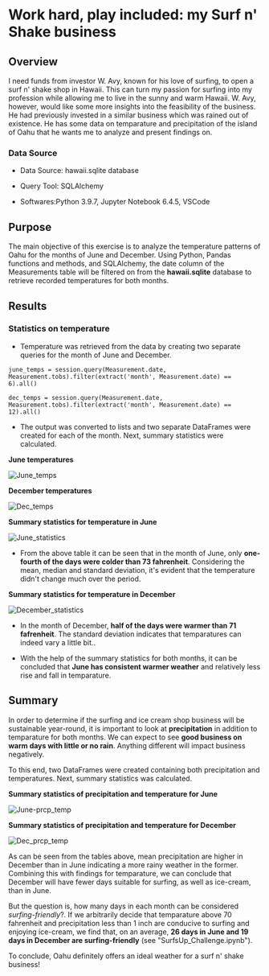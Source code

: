 # Work hard, play included: my Surf n' Shake business

## Overview

I need funds from investor W. Avy, known for his love of surfing, to open a surf n' shake shop in Hawaii. This can turn my passion for surfing into my profession while allowing me to live in the sunny and warm Hawaii. W. Avy, however, would like some more insights into the feasibility of the business. He had previously invested in a similar business which was rained out of existence. He has some data on temparature and precipitation of the island of Oahu that he wants me to analyze and present findings on.

### Data Source

- Data Source: hawaii.sqlite database

- Query Tool: SQLAlchemy

- Softwares:Python 3.9.7, Jupyter Notebook 6.4.5, VSCode


## Purpose

The main objective of this exercise is to analyze the temperature patterns of Oahu for the months of June and December. Using Python, Pandas functions and methods, and SQLAlchemy, the date column of the Measurements table will be filtered on from the **hawaii.sqlite** database to retrieve recorded temperatures for both months.


## Results

### Statistics on temperature

- Temperature was retrieved from the data by creating two separate queries for the month of June and December.
```
june_temps = session.query(Measurement.date, Measurement.tobs).filter(extract('month', Measurement.date) == 6).all()

```
```
dec_temps = session.query(Measurement.date, Measurement.tobs).filter(extract('month', Measurement.date) == 12).all()

```

- The output was converted to lists and two separate DataFrames were created for each of the month. Next, summary statistics were calculated.

**June temperatures**

![June_temps](https://github.com/Nusratnimme/surfs_up/blob/main/Resources/June_Temp_df.png)

**December temperatures**

![Dec_temps](https://github.com/Nusratnimme/surfs_up/blob/main/Resources/Dec_Temp_df.png)


**Summary statistics for temperature in June**

![June_statistics](https://github.com/Nusratnimme/surfs_up/blob/main/Resources/June_Temp_Stat.png)

- From the above table it can be seen that in the month of June, only **one-fourth of the days were colder than 73 fahrenheit**. Considering the mean, median and standard deviation, it's evident that the temperature didn't change much over the period.

**Summary statistics for temperature in December**

![December_statistics](https://github.com/Nusratnimme/surfs_up/blob/main/Resources/Dec_Temp_Stat.png)


- In the month of December, **half of the days were warmer than 71 fafrenheit**. The standard deviation indicates that temparatures can indeed vary a little bit..

- With the help of the summary statistics for both months, it can be concluded that **June has consistent warmer weather** and relatively less rise and fall in temparature.


## Summary

In order to determine if the surfing and ice cream shop business will be sustainable year-round, it is important to look at **precipitation** in addition to temparature for both months. We can expect to see **good business on warm days with little or no rain**. Anything different will impact business negatively.

To this end, two DataFrames were created containing both precipitation and temperatures. Next, summary statistics was calculated.

**Summary statistics of precipitation and temperature for June**

![June-prcp_temp](https://github.com/Nusratnimme/surfs_up/blob/main/Resources/June_prcp_temp.png)

**Summary statistics of precipitation and temperature for December**

![Dec_prcp_temp](https://github.com/Nusratnimme/surfs_up/blob/main/Resources/Dec_prcp_temp.png)


As can be seen from the tables above, mean precipitation are higher in December than in June indicating a more rainy weather in the former. Combining this with findings for temparature, we can conclude that December will have fewer days suitable for surfing, as well as ice-cream, than in June.

But the question is, how many days in each month can be considered _surfing-friendly_?. If we arbitrarily decide that temparature above 70 fahrenheit and precipitation less than 1 inch are conducive to surfing and enjoying ice-cream, we find that, on an average, **26 days in June and 19 days in December are surfing-friendly** (see "SurfsUp_Challenge.ipynb").

To conclude, Oahu definitely offers an ideal weather for a surf n' shake business!
